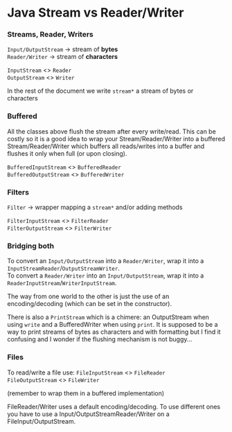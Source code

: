 # Java Stream vs Reader/Writer

### Streams, Reader, Writers

`Input/OutputStream` -> stream of __bytes__  
`Reader/Writer` -> stream of __characters__

`InputStream` <> `Reader`  
`OutputStream` <> `Writer`

In the rest of the document we write `stream*` a stream of bytes or characters

### Buffered

All the classes above flush the stream after every write/read. This can be costly so it is a good idea to wrap your
Stream/Reader/Writer into a buffered Stream/Reader/Writer which buffers all reads/writes into a buffer and flushes it only when full (or upon closing).

`BufferedInputStream` <> `BufferedReader`  
`BufferedOutputStream` <> `BufferedWriter`

### Filters

`Filter` -> wrapper mapping a `stream*` and/or adding methods

`FilterInputStream` <> `FilterReader`  
`FilterOutputStream` <> `FilterWriter`

### Bridging both

To convert an `Input/OutputStream` into a `Reader/Writer`, wrap it into a `InputStreamReader`/`OutputStreamWriter`.  
To convert a `Reader/Writer` into an `Input/OutputStream`, wrap it into a `ReaderInputStream`/`WriterInputStream`.

The way from one world to the other is just the use of an encoding/decoding (which can be set in the constructor).

There is also a `PrintStream` which is a chimere: an OutputStream when using `write` and a BufferedWriter when using `print`.
It is supposed to be a way to print streams of bytes as characters and with formatting but I find it confusing and I wonder
if the flushing mechanism is not buggy...

### Files

To read/write a file use:
`FileInputStream` <> `FileReader`  
`FileOutputStream` <> `FileWriter`

(remember to wrap them in a buffered implementation)

FileReader/Writer uses a default encoding/decoding. To use different ones you have to use a Input/OutputStreamReader/Writer on a FileInput/OutputStream.
